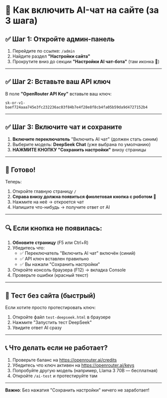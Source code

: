 # 🚀 Как включить AI-чат на сайте (за 3 шага)

## ✅ Шаг 1: Откройте админ-панель
1. Перейдите по ссылке: `/admin`
2. Найдите раздел **"Настройки сайта"**
3. Прокрутите вниз до секции **"Настройки AI чат-бота"** (там иконка 🤖)

---

## ✅ Шаг 2: Вставьте ваш API ключ
В поле **"OpenRouter API Key"** вставьте ваш ключ:
```
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
```

---

## ✅ Шаг 3: Включите чат и сохраните
1. **Включите переключатель** "Включить AI чат" (должен стать синим)
2. Выберите модель: **DeepSeek Chat** (уже выбрана по умолчанию)
3. **НАЖМИТЕ КНОПКУ "Сохранить настройки"** внизу страницы

---

## 🎉 Готово!
Теперь:
1. Откройте главную страницу `/`
2. **Справа внизу должна появиться фиолетовая кнопка с роботом 🤖**
3. Нажмите на неё → откроется чат
4. Напишите что-нибудь → получите ответ от AI

---

## 🔍 Если кнопка не появилась:
1. **Обновите страницу** (F5 или Ctrl+R)
2. Убедитесь что:
   - ✅ Переключатель "Включить AI чат" включён (синий)
   - ✅ API ключ вставлен правильно
   - ✅ Вы нажали "Сохранить настройки"
3. Откройте консоль браузера (F12) → вкладка Console
4. Проверьте ошибки (красный текст)

---

## 🧪 Тест без сайта (быстрый)
Если хотите просто протестировать ключ:
1. Откройте файл `test-deepseek.html` в браузере
2. Нажмите "Запустить тест DeepSeek"
3. Увидите ответ AI сразу

---

## 📞 Что делать если не работает?
1. Проверьте баланс на https://openrouter.ai/credits
2. Убедитесь что ключ активен на https://openrouter.ai/keys
3. Попробуйте другую модель (например, Llama 3 70B — бесплатная)
4. Откройте `/ai-test` и протестируйте там

---

**Важно**: Без нажатия "Сохранить настройки" ничего не заработает!
